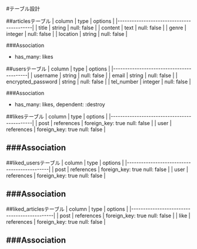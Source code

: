 #テーブル設計


##articlesテーブル
|   column   |   type     | options        |
|------------------------------------------|
| title      |  string    | null: false    |
| content    |  text      | null: false    |
| genre      |  integer   | null: false    |
| location   |  string    | null: false    |

###Association
- has_many: likes


##usersテーブル
|   column   |   type     | options        |
|------------------------------------------|
| username   |  string    | null: false    |
| email      |  string    | null: false    |
| encrypted_password |  string    | null: false    |
| tel_number | integer    |  null: false   |

###Association
- has_many: likes, dependent: :destroy


##likesテーブル
|   column   |   type     | options           |
|---------------------------------------------|
| post       | references | foreign_key: true  null: false    |
| user       | references | foreign_key: true  null: false    |

###Association
- 

##liked_usersテーブル
|   column   |   type     | options           |
|---------------------------------------------|
| post       | references | foreign_key: true  null: false    |
| user       | references | foreign_key: true  null: false    |

###Association
- 

##liked_articlesテーブル
|   column   |   type     | options           |
|---------------------------------------------|
| post       | references | foreign_key: true  null: false    |
| like       | references | foreign_key: true  null: false    |

###Association
- 





